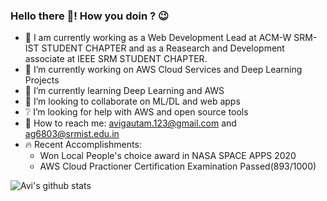### Hello there 👋! How you doin ? :wink:
- :pushpin: I am currently working as a  Web Development Lead at ACM-W SRM-IST STUDENT CHAPTER and as a Reasearch and Development associate at IEEE SRM STUDENT CHAPTER.
- 🔭 I’m currently working on AWS Cloud Services and Deep Learning Projects
- 🌱 I’m currently learning Deep Learning and AWS
- 👯 I’m looking to collaborate on ML/DL and web apps
- :grey_question: I’m looking for help with AWS and open source tools
- :e-mail: How to reach me: avigautam.123@gmail.com and ag6803@srmist.edu.in
- :fire: Recent Accomplishments:
    -  Won Local People's choice award in NASA SPACE APPS 2020
    -  AWS Cloud Practioner Certification Examination Passed(893/1000)

![Avi's github stats](https://github-readme-stats.vercel.app/api?username=avigautam-329&show_icons=true)
